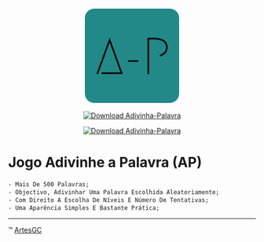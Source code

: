 <div align="center">

![adivinha-palavra-icon](ap/ap-icons/favicon-192x192.png)

[![Download Adivinha-Palavra](https://a.fsdn.com/con/app/sf-download-button)](https://sourceforge.net/projects/adivinha-palavra/files/latest/download) 

[![Download Adivinha-Palavra](https://img.shields.io/sourceforge/dt/adivinha-palavra.svg)](https://sourceforge.net/projects/adivinha-palavra/files/latest/download) 
    
</div>

# Jogo Adivinhe a Palavra (AP)

    - Mais De 500 Palavras;
    - Objectivo, Adivinhar Uma Palavra Escolhida Aleatoriamente;
    - Com Direito A Escolha De Níveis E Número De Tentativas;
    - Uma Aparência Simples E Bastante Prática;

---

&trade; [ArtesGC](https://artesgc.home.blog)

